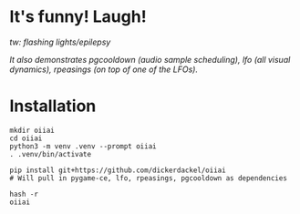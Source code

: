 # It's funny!  Laugh!

_tw: flashing lights/epilepsy_

_It also demonstrates pgcooldown (audio sample scheduling), lfo (all visual
dynamics), rpeasings (on top of one of the LFOs)._

# Installation

```commandline
mkdir oiiai
cd oiiai
python3 -m venv .venv --prompt oiiai
. .venv/bin/activate

pip install git+https://github.com/dickerdackel/oiiai
# Will pull in pygame-ce, lfo, rpeasings, pgcooldown as dependencies

hash -r
oiiai
```
